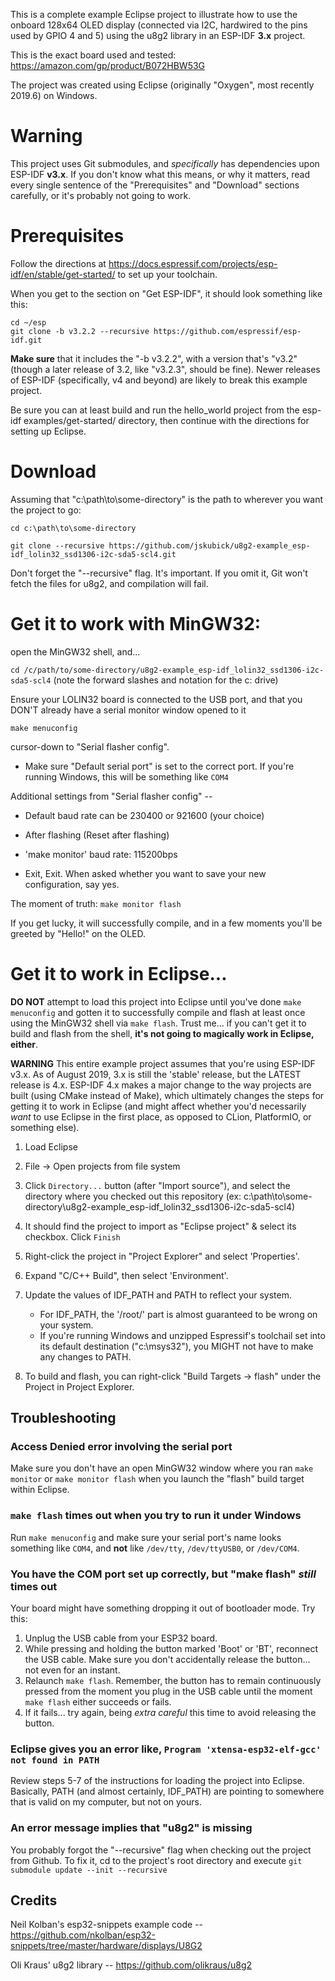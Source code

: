 This is a complete example Eclipse project to illustrate how to use the onboard 128x64 OLED display
(connected via I2C, hardwired to the pins used by GPIO 4 and 5) using the u8g2 library in an ESP-IDF **3.x** project.

This is the exact board used and tested: https://amazon.com/gp/product/B072HBW53G

The project was created using Eclipse (originally "Oxygen", most recently 2019.6) on Windows.

# Warning

This project uses Git submodules, and *specifically* has dependencies upon ESP-IDF **v3.x**. If you don't know what this means, or why it matters, read every single sentence of the "Prerequisites" and "Download" sections carefully, or it's probably not going to work.

# Prerequisites

Follow the directions at https://docs.espressif.com/projects/esp-idf/en/stable/get-started/ to set up your toolchain.

When you get to the section on "Get ESP-IDF", it should look something like this:

    cd ~/esp
	git clone -b v3.2.2 --recursive https://github.com/espressif/esp-idf.git
	
**Make sure** that it includes the "-b v3.2.2", with a version that's "v3.2" (though a later release of 3.2, like "v3.2.3", should be fine). Newer releases of ESP-IDF (specifically, v4 and beyond) are likely to break this example project.

Be sure you can at least build and run the hello_world project from the esp-idf examples/get-started/ directory, then continue with the directions for setting up Eclipse.

# Download

Assuming that "c:\path\to\some-directory" is the path to wherever you want the project to go:

`cd c:\path\to\some-directory`

`git clone --recursive https://github.com/jskubick/u8g2-example_esp-idf_lolin32_ssd1306-i2c-sda5-scl4.git`

Don't forget the "--recursive" flag. It's important. If you omit it, Git won't fetch the files for u8g2, and compilation will fail.


# Get it to work with MinGW32:

open the MinGW32 shell, and...

`cd /c/path/to/some-directory/u8g2-example_esp-idf_lolin32_ssd1306-i2c-sda5-scl4` (note the forward slashes and notation for the c: drive)

Ensure your LOLIN32 board is connected to the USB port, and that you DON'T already have a serial monitor window opened to it

`make menuconfig`

 cursor-down to "Serial flasher config".
 
 * Make sure "Default serial port" is set to the correct port. If you're running Windows, this will be something like `COM4`
 
 Additional settings from "Serial flasher config" --
 
 * Default baud rate can be 230400 or 921600 (your choice)
 
 * After flashing (Reset after flashing)
 
 * 'make monitor' baud rate: 115200bps
 
 * Exit, Exit. When asked whether you want to save your new configuration, say yes.
 
 The moment of truth: `make monitor flash`
 
 If you get lucky, it will successfully compile, and in a few moments you'll be greeted by "Hello!" on the OLED.
 
 # Get it to work in Eclipse...
 
  **DO NOT** attempt to load this project into Eclipse until you've done `make menuconfig` and gotten it to successfully compile and flash at least once using the MinGW32 shell via `make flash`. Trust me... if you can't get it to build and flash from the shell, **it's not going to magically work in Eclipse, either**. 
  
  **WARNING** This entire example project assumes that you're using ESP-IDF v3.x. As of August 2019, 3.x is still the 'stable' release, but the LATEST release is 4.x. ESP-IDF 4.x makes a major change to the way projects are built (using CMake instead of Make), which ultimately changes the steps for getting it to work in Eclipse (and might affect whether you'd necessarily *want* to use Eclipse in the first place, as opposed to CLion, PlatformIO, or something else). 
 
 1. Load Eclipse
 
 2. File -> Open projects from file system
 
 3. Click `Directory...` button (after "Import source"), and select the directory where you checked out this repository (ex: c:\path\to\some-directory\u8g2-example_esp-idf_lolin32_ssd1306-i2c-sda5-scl4)
 
 4. It should find the project to import as "Eclipse project" & select its checkbox. Click `Finish`
 
 5. Right-click the project in "Project Explorer" and select 'Properties'.

 6. Expand "C/C++ Build", then select 'Environment'.
 
 7. Update the values of IDF_PATH and PATH to reflect your system. 
     * For IDF_PATH, the '/root/' part is almost guaranteed to be wrong on your system. 
	 * If you're running Windows and unzipped Espressif's toolchail set into its default destination ("c:\msys32"), you MIGHT not have to make any changes to PATH. 
 
 8. To build and flash, you can right-click "Build Targets -> flash" under the Project in Project Explorer.
 
 ## Troubleshooting
 
 ### Access Denied error involving the serial port

Make sure you don't have an open MinGW32 window where you ran `make monitor` or `make monitor flash` when you launch the "flash" build target within Eclipse.

### `make flash` times out when you try to run it under Windows

Run `make menuconfig` and make sure your serial port's name looks something like `COM4`, and **not** like `/dev/tty`, `/dev/ttyUSB0`, or `/dev/COM4`.

### You have the COM port set up correctly, but "make flash" *still* times out
	
Your board might have something dropping it out of bootloader mode. Try this:
1. Unplug the USB cable from your ESP32 board.
2. While pressing and holding the button marked 'Boot' or 'BT', reconnect the USB cable. Make sure you don't accidentally release the button... not even for an instant.
3. Relaunch `make flash`. Remember, the button has to remain continuously pressed from the moment you plug in the USB cable until the moment `make flash` either succeeds or fails.
4. If it fails... try again, being *extra careful* this time to avoid releasing the button.
	
### Eclipse gives you an error like, `Program 'xtensa-esp32-elf-gcc' not found in PATH`

Review steps 5-7 of the instructions for loading the project into Eclipse. Basically, PATH (and almost certainly, IDF_PATH) are pointing to somewhere that is valid on my computer, but not on yours.

### An error message implies that "u8g2" is missing

You probably forgot the "--recursive" flag when checking out the project from Github. To fix it, cd to the project's root directory and execute `git submodule update --init --recursive`

 
 ## Credits
 
 Neil Kolban's esp32-snippets example code -- https://github.com/nkolban/esp32-snippets/tree/master/hardware/displays/U8G2
 
 Oli Kraus' u8g2 library -- https://github.com/olikraus/u8g2